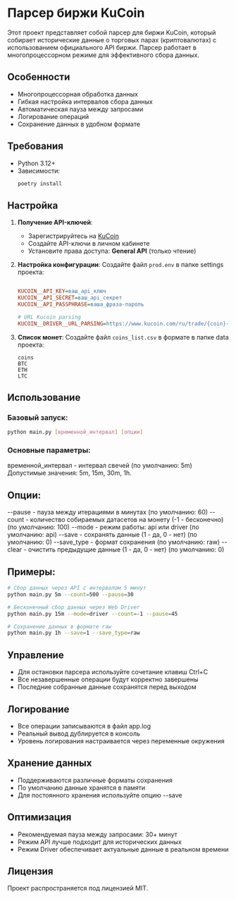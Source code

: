 # Парсер биржи KuCoin

Этот проект представляет собой парсер для биржи KuCoin, который собирает исторические данные о торговых парах (криптовалютах) с использованием официального API биржи. Парсер работает в многопроцессорном режиме для эффективного сбора данных.

## Особенности

- Многопроцессорная обработка данных
- Гибкая настройка интервалов сбора данных
- Автоматическая пауза между запросами
- Логирование операций
- Сохранение данных в удобном формате

## Требования

- Python 3.12+
- Зависимости:
  ```bash
  poetry install
  ```

## Настройка

1. **Получение API-ключей**:
   - Зарегистрируйтесь на [KuCoin](https://www.kucoin.com/)
   - Создайте API-ключи в личном кабинете
   - Установите права доступа: **General API** (только чтение)

2. **Настройка конфигурации**:
   Создайте файл `prod.env` в папке settings проекта:
   ```ini

   KUCOIN__API_KEY=ваш_api_ключ
   KUCOIN__API_SECRET=ваш_api_секрет
   KUCOIN__API_PASSPHRASE=ваша_фраза-пароль

   # URL Kucoin parsing
   KUCOIN__DRIVER__URL_PARSING=https://www.kucoin.com/ru/trade/{coin}-USDT
   ```

3. **Список монет**:
   Создайте файл `coins_list.csv` в формате в папке data проекта:
   ```csv
   coins
   BTC
   ETH
   LTC
   ```


## Использование

### Базовый запуск:

```bash
python main.py [временной_интервал] [опции]
```

### Основные параметры:

временной_интервал - интервал свечей (по умолчанию: 5m)
Допустимые значения: 5m, 15m, 30m, 1h.

## Опции:

--pause - пауза между итерациями в минутах (по умолчанию: 60)
--count - количество собираемых датасетов на монету (-1 - бесконечно) (по умолчанию: 100)
--mode - режим работы: api или driver (по умолчанию: api)
--save - сохранять данные (1 - да, 0 - нет) (по умолчанию: 0)
--save_type - формат сохранения (по умолчанию: raw)
--clear - очистить предыдущие данные (1 - да, 0 - нет) (по умолчанию: 0)

## Примеры:

```bash
# Сбор данных через API с интервалом 5 минут
python main.py 5m --count=500 --pause=30

# Бесконечный сбор данных через Web Driver
python main.py 15m --mode=driver --count=-1 --pause=45

# Сохранение данных в формате raw
python main.py 1h --save=1 --save_type=raw
```

## Управление

- Для остановки парсера используйте сочетание клавиш Ctrl+C
- Все незавершенные операции будут корректно завершены
- Последние собранные данные сохранятся перед выходом

## Логирование

- Все операции записываются в файл app.log
- Реальный вывод дублируется в консоль
- Уровень логирования настраивается через переменные окружения

## Хранение данных

- Поддерживаются различные форматы сохранения
- По умолчанию данные хранятся в памяти
- Для постоянного хранения используйте опцию --save

## Оптимизация

- Рекомендуемая пауза между запросами: 30+ минут
- Режим API лучше подходит для исторических данных
- Режим Driver обеспечивает актуальные данные в реальном времени

## Лицензия

Проект распространяется под лицензией MIT.
